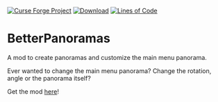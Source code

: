 [![Curse Forge Project](http://cf.way2muchnoise.eu/versions/betterpanoramas.svg)](https://www.curseforge.com/minecraft/mc-mods/betterpanoramas/)
[![Download](http://cf.way2muchnoise.eu/full_betterpanoramas_downloads.svg)](https://www.curseforge.com/minecraft/mc-mods/betterpanoramas/files/)
[![Lines of Code](https://tokei.rs/b1/github/affehund/betterpanoramas?category=code)](https://github.com/Affehund/betterpanoramas)

# BetterPanoramas
 A mod to create panoramas and customize the main menu panorama.

Ever wanted to change the main menu panorama? Change the rotation, angle or the panorama itself?

Get the mod [here](https://www.curseforge.com/minecraft/mc-mods/betterpanoramas/)! 
